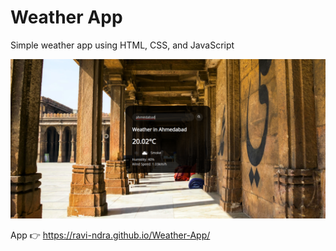 # Weather App

Simple weather app using HTML, CSS, and JavaScript

![image](https://github.com/ravi-ndra/Weather-App/blob/main/demo-image.png)

App 👉 https://ravi-ndra.github.io/Weather-App/
